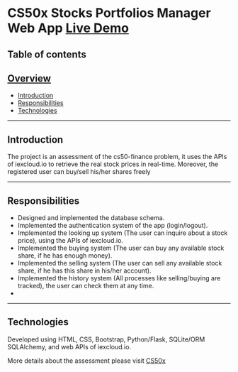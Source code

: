 # CS50x Stocks Portfolios Manager Web App [Live Demo](https://cs50x-finance-app.herokuapp.com/login)

## Table of contents

## [Overview](#overview)

* [Introduction](#introduction)
* [Responsibilities](#responsibilities)
* [Technologies](#technologies)

***

## Introduction
The project is an assessment of the cs50-finance problem, it uses the APIs of iexcloud.io to retrieve the real stock prices in real-time. Moreover, the registered user can buy/sell his/her shares freely

***

## Responsibilities
- Designed and implemented the database schema.
- Implemented the authentication system of the app (login/logout).
- Implemented the looking up system (The user can inquire about a stock price), using the APIs of iexcloud.io.
- Implemented the buying system (The user can buy any available stock share, if he has enough money).
- Implemented the selling system (The user can sell any available stock share, if he has this share in his/her account).
- Implemented the history system (All processes like selling/buying are tracked), the user can check them at any time.
- 
***

## Technologies
Developed using HTML, CSS, Bootstrap, Python/Flask, SQLite/ORM SQLAlchemy, and web APIs of iexcloud.io.

More details about the assessment please visit [CS50x](https://cs50.harvard.edu/x/2021/psets/9/finance/)
